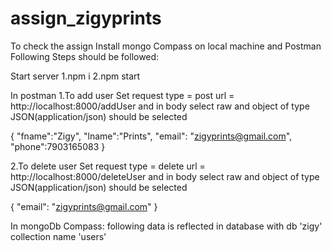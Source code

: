 # assign_zigyprints
To check the assign 
Install mongo Compass on local machine and Postman
Following Steps should be followed:

Start server
1.npm i 
2.npm start

In postman 
1.To add user
Set request type = post 
url = http://localhost:8000/addUser
and in body select raw and object of type JSON(application/json) should be selected

{
    "fname":"Zigy",
    "lname":"Prints",
    "email": "zigyprints@gmail.com",
    "phone":7903165083
}

2.To delete user
Set request type = delete 
url = http://localhost:8000/deleteUser
and in body select raw and object of type JSON(application/json) should be selected

{
    "email": "zigyprints@gmail.com"
}

In mongoDb Compass:
following data is reflected in database with db 'zigy' collection name 'users'
